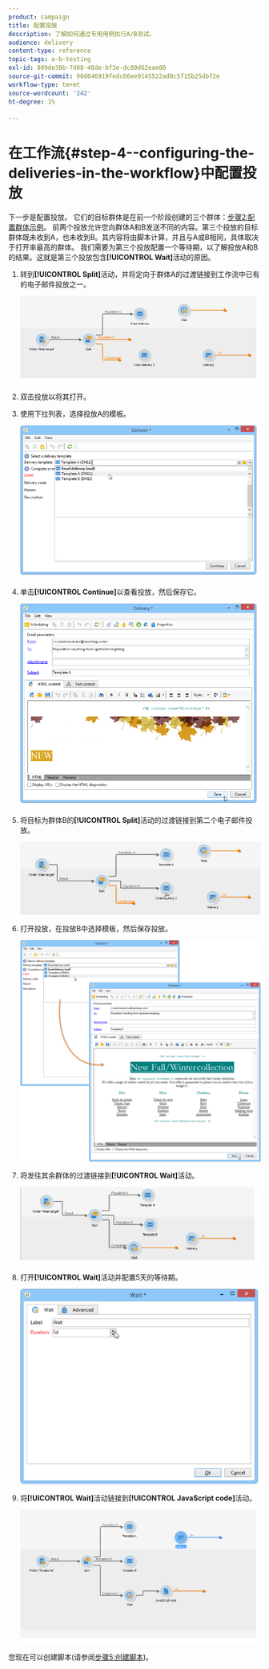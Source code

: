 ```yaml
---
product: campaign
title: 配置投放
description: 了解如何通过专用用例执行A/B测试。
audience: delivery
content-type: reference
topic-tags: a-b-testing
exl-id: 809de30b-7d08-40de-bf3e-dc80d62eae80
source-git-commit: 98d646919fedc66ee9145522ad0c5f15b25dbf2e
workflow-type: tm+mt
source-wordcount: '242'
ht-degree: 1%

---
```


# 在工作流{#step-4--configuring-the-deliveries-in-the-workflow}中配置投放

下一步是配置投放。 它们的目标群体是在前一个阶段创建的三个群体：[步骤2:配置群体示例](#step-2--configuring-population-samples)。 前两个投放允许您向群体A和B发送不同的内容。第三个投放的目标群体既未收到A，也未收到B。其内容将由脚本计算，并且与A或B相同，具体取决于打开率最高的群体。 我们需要为第三个投放配置一个等待期，以了解投放A和B的结果。这就是第三个投放包含&#x200B;**[!UICONTROL Wait]**&#x200B;活动的原因。

1. 转到&#x200B;**[!UICONTROL Split]**&#x200B;活动，并将定向于群体A的过渡链接到工作流中已有的电子邮件投放之一。

   ![](assets/use_case_abtesting_createdeliveries_001.png)

1. 双击投放以将其打开。
1. 使用下拉列表，选择投放A的模板。

   ![](assets/use_case_abtesting_createdeliveries_003.png)

1. 单击&#x200B;**[!UICONTROL Continue]**&#x200B;以查看投放，然后保存它。

   ![](assets/use_case_abtesting_createdeliveries_002.png)

1. 将目标为群体B的&#x200B;**[!UICONTROL Split]**&#x200B;活动的过渡链接到第二个电子邮件投放。

   ![](assets/use_case_abtesting_createdeliveries_004.png)

1. 打开投放，在投放B中选择模板，然后保存投放。

   ![](assets/use_case_abtesting_createdeliveries_005.png)

1. 将发往其余群体的过渡链接到&#x200B;**[!UICONTROL Wait]**&#x200B;活动。

   ![](assets/use_case_abtesting_createdeliveries_006.png)

1. 打开&#x200B;**[!UICONTROL Wait]**&#x200B;活动并配置5天的等待期。

   ![](assets/use_case_abtesting_createdeliveries_007.png)

1. 将&#x200B;**[!UICONTROL Wait]**&#x200B;活动链接到&#x200B;**[!UICONTROL JavaScript code]**&#x200B;活动。

   ![](assets/use_case_abtesting_createdeliveries_008.png)

您现在可以创建脚本(请参阅[步骤5:创建脚本](../../delivery/using/a-b-testing-uc-script.md))。

